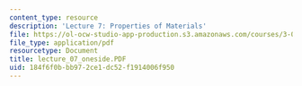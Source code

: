 ```yaml
---
content_type: resource
description: 'Lecture 7: Properties of Materials'
file: https://ol-ocw-studio-app-production.s3.amazonaws.com/courses/3-00-thermodynamics-of-materials-fall-2002/184f6f0bbb972ce1dc52f1914006f950_lecture_07_oneside.PDF
file_type: application/pdf
resourcetype: Document
title: lecture_07_oneside.PDF
uid: 184f6f0b-bb97-2ce1-dc52-f1914006f950
---
```

